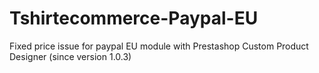 # Tshirtecommerce-Paypal-EU
Fixed price issue for paypal EU module with Prestashop Custom Product Designer (since version 1.0.3)
